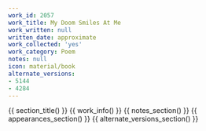 ```yaml
---
work_id: 2057
work_title: My Doom Smiles At Me
work_written: null
written_date: approximate
work_collected: 'yes'
work_category: Poem
notes: null
icon: material/book
alternate_versions:
- 5144
- 4284
---
```


{{ section_title() }}
{{ work_info() }}
{{ notes_section() }}
{{ appearances_section() }}
{{ alternate_versions_section() }}